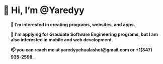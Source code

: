 <h1> 👋 Hi, I’m @Yaredyy </h1>

  <h4>
  <ul>👀 I’m interested in creating programs, websites, and apps. </ul>
  <ul>🌱 I'm applying for Graduate Software Engineering programs, but I am also interested in mobile and web development. </ul>
  <ul>📫 you can reach me at yaredyyehualashet@gmail.com or +1(347) 935-2598. </ul>
  </h4>

<!---
Yaredyy/Yaredyy is a ✨ special ✨ repository because its `README.md` (this file) appears on your GitHub profile.
You can click the Preview link to take a look at your changes.
--->
